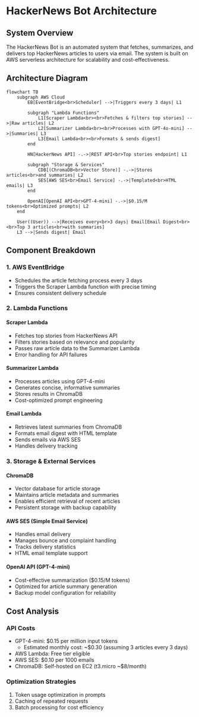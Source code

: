 # HackerNews Bot Architecture

## System Overview

The HackerNews Bot is an automated system that fetches, summarizes, and delivers top HackerNews articles to users via email. The system is built on AWS serverless architecture for scalability and cost-effectiveness.

## Architecture Diagram

```mermaid
flowchart TB
    subgraph AWS Cloud
        EB[EventBridge<br>Scheduler] -->|Triggers every 3 days| L1
        
        subgraph "Lambda Functions"
            L1[Scraper Lambda<br><br>Fetches & filters top stories] -->|Raw articles| L2
            L2[Summarizer Lambda<br><br>Processes with GPT-4o-mini] -->|Summaries| L3
            L3[Email Lambda<br><br>Formats & sends digest]
        end
        
        HN[HackerNews API] -.->|REST API<br>Top stories endpoint| L1
        
        subgraph "Storage & Services"
            CDB[(ChromaDB<br>Vector Store)] -.->|Stores articles<br>and summaries| L2
            SES[AWS SES<br>Email Service] -.->|Templated<br>HTML emails| L3
        end
        
        OpenAI[OpenAI API<br>GPT-4-mini] -.->|$0.15/M tokens<br>Optimized prompts| L2
    end
    
    User((User)) -->|Receives every<br>3 days| Email[Email Digest<br><br>Top 3 articles<br>with summaries]
    L3 -->|Sends digest| Email
```

## Component Breakdown

### 1. AWS EventBridge
- Schedules the article fetching process every 3 days
- Triggers the Scraper Lambda function with precise timing
- Ensures consistent delivery schedule

### 2. Lambda Functions

#### Scraper Lambda
- Fetches top stories from HackerNews API
- Filters stories based on relevance and popularity
- Passes raw article data to the Summarizer Lambda
- Error handling for API failures

#### Summarizer Lambda
- Processes articles using GPT-4-mini
- Generates concise, informative summaries
- Stores results in ChromaDB
- Cost-optimized prompt engineering

#### Email Lambda
- Retrieves latest summaries from ChromaDB
- Formats email digest with HTML template
- Sends emails via AWS SES
- Handles delivery tracking

### 3. Storage & External Services

#### ChromaDB
- Vector database for article storage
- Maintains article metadata and summaries
- Enables efficient retrieval of recent articles
- Persistent storage with backup capability

#### AWS SES (Simple Email Service)
- Handles email delivery
- Manages bounce and complaint handling
- Tracks delivery statistics
- HTML email template support

#### OpenAI API (GPT-4-mini)
- Cost-effective summarization ($0.15/M tokens)
- Optimized for article summary generation
- Backup model configuration for reliability

## Cost Analysis

### API Costs
- GPT-4-mini: $0.15 per million input tokens
  - Estimated monthly cost: ~$0.30 (assuming 3 articles every 3 days)
- AWS Lambda: Free tier eligible
- AWS SES: $0.10 per 1000 emails
- ChromaDB: Self-hosted on EC2 (t3.micro ~$8/month)

### Optimization Strategies
1. Token usage optimization in prompts
2. Caching of repeated requests
3. Batch processing for cost efficiency